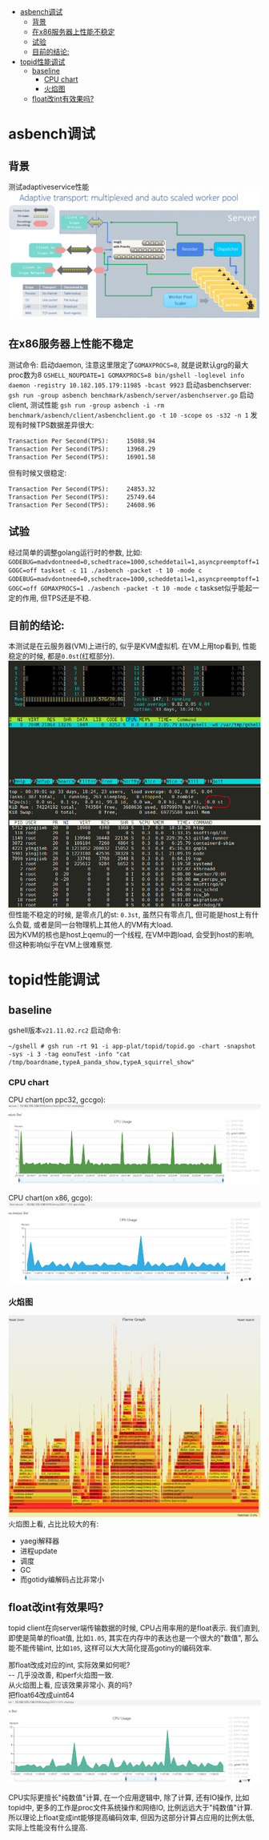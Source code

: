 - [asbench调试](#asbench调试)
  - [背景](#背景)
  - [在x86服务器上性能不稳定](#在x86服务器上性能不稳定)
  - [试验](#试验)
  - [目前的结论:](#目前的结论)
- [topid性能调试](#topid性能调试)
  - [baseline](#baseline)
    - [CPU chart](#cpu-chart)
    - [火焰图](#火焰图)
  - [float改int有效果吗?](#float改int有效果吗)

# asbench调试
## 背景
测试adaptiveservice性能  
![](img/golang_gshell性能调试_20220913092330.png)  

## 在x86服务器上性能不稳定
测试命令:
启动daemon, 注意这里限定了`GOMAXPROCS=8`, 就是说默认grg的最大proc数为8
`GSHELL_NOUPDATE=1 GOMAXPROCS=8 bin/gshell -loglevel info daemon -registry 10.182.105.179:11985 -bcast 9923`
启动asbenchserver:
`gsh run -group asbench benchmark/asbench/server/asbenchserver.go`
启动client, 测试性能
`gsh run -group asbench -i -rm benchmark/asbench/client/asbenchclient.go -t 10 -scope os -s32 -n 1`
发现有时候TPS数据差异很大:
```
Transaction Per Second(TPS):     15088.94
Transaction Per Second(TPS):     13968.29
Transaction Per Second(TPS):     16901.58
```
但有时候又很稳定:
```
Transaction Per Second(TPS):     24853.32
Transaction Per Second(TPS):     25749.64
Transaction Per Second(TPS):     24608.96
```

## 试验
经过简单的调整golang运行时的参数, 比如:
`GODEBUG=madvdontneed=0,schedtrace=1000,scheddetail=1,asyncpreemptoff=1 GOGC=off taskset -c 11 ./asbench -packet -t 10 -mode c`
`GODEBUG=madvdontneed=0,schedtrace=1000,scheddetail=1,asyncpreemptoff=1 GOGC=off GOMAXPROCS=1 ./asbench -packet -t 10 -mode c`
taskset似乎能起一定的作用, 但TPS还是不稳. 

## 目前的结论:
本测试是在云服务器(VM)上进行的, 似乎是KVM虚拟机. 在VM上用top看到, 性能稳定的时候, 都是`0.0st`(红框部分).  
![](img/golang_gshell性能调试_20220913092437.png)  
但性能不稳定的时候, 是零点几的st: `0.3st`, 虽然只有零点几, 但可能是host上有什么负载, 或者是同一台物理机上其他人的VM有大load.  
因为KVM的核也是host上qemu的一个线程, 在VM中跑load, 会受到host的影响, 但这种影响似乎在VM上很难察觉.

# topid性能调试
## baseline
gshell版本`v21.11.02.rc2`
启动命令:
```
~/gshell # gsh run -rt 91 -i app-plat/topid/topid.go -chart -snapshot -sys -i 3 -tag eonuTest -info "cat /tmp/boardname,typeA_panda_show,typeA_squirrel_show"
```

### CPU chart
CPU chart(on ppc32, gccgo):  
![](img/golang_gshell性能调试_20220913092516.png)  

CPU chart(on x86, gcgo):
![](img/golang_gshell性能调试_20220913092530.png)  

### 火焰图
![](img/golang_gshell性能调试_20220913092543.png)  
火焰图上看, 占比比较大的有:
* yaegi解释器
* 进程update
* 调度
* GC
* 而gotidy编解码占比非常小

## float改int有效果吗?
topid client在向server端传输数据的时候, CPU占用率用的是float表示.
我们直到, 即使是简单的float值, 比如`1.05`, 其实在内存中的表达也是一个很大的"数值", 那么能不能传输int, 比如`105`, 这样可以大大简化提高gotiny的编码效率.

那float改成对应的int, 实际效果如何呢?  
-- 几乎没改善, 和perf火焰图一致.  
从火焰图上看, 应该效果非常小. 真的吗?  
把float64改成uint64  
![](img/golang_gshell性能调试_20220913092602.png)  

CPU实际更擅长"纯数值"计算, 在一个应用逻辑中, 除了计算, 还有IO操作, 比如topid中, 更多的工作是proc文件系统操作和网络IO, 比例远远大于"纯数值"计算. 所以理论上float变成int能够提高编码效率, 但因为这部分计算占应用的比例太低, 实际上性能没有什么提高.
